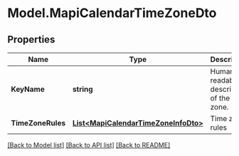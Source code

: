 # Model.MapiCalendarTimeZoneDto
## Properties
Name | Type | Description | Notes
------------ | ------------- | ------------- | -------------
**KeyName** | **string** | Human-readable description of the time zone.              | [optional] 
**TimeZoneRules** | [**List&lt;MapiCalendarTimeZoneInfoDto&gt;**](MapiCalendarTimeZoneInfoDto.md) | Time zone rules              | [optional] 



[[Back to Model list]](README.md#documentation-for-models) [[Back to API list]](README.md#documentation-for-api-endpoints) [[Back to README]](README.md)


